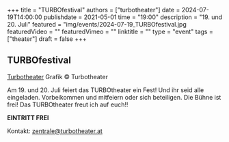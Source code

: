 +++
title = "TURBOfestival"
authors = ["turbotheater"]
date = 2024-07-19T14:00:00
publishdate = 2021-05-01
time = "19:00"
description = "19. und 20. Juli"
featured = "img/events/2024-07-19_TURBOfestival.jpg
featuredVideo = ""
featuredVimeo = ""
linktitle = ""
type = "event"
tags = ["theater"]
draft = false
+++


## TURBOfestival

[Turbotheater](/img/events/2024-07-19_TURBOfestival.jpg)
Grafik © Turbotheater

Am 19. und 20. Juli feiert das TURBOtheater ein Fest! Und ihr seid alle eingeladen. Vorbeikommen und mitfeiern oder sich beteiligen. Die Bühne ist frei! Das TURBOtheater freut ich auf euch!!

**EINTRITT FREI**

Kontakt: zentrale@turbotheater.at



